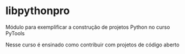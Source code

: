 # libpythonpro
Módulo para exemplificar a construção de projetos Python no curso PyTools

Nesse curso é ensinado como contribuir com projetos de 
código aberto